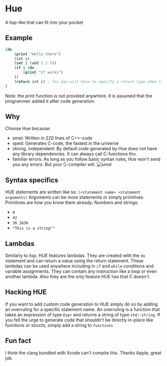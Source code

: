 # Hue
A lisp-like that can fit into your pocket

## Example
```lisp
(do
    (print "Hello there")
    (int i)
    (set i (add 1 2 3))
    (if i (do
        (print "If works")
    ))
    (return int i) ; Yes you will have to specify a return type when returning
)
```
Note: the print function is not provided anywhere. It is assumed that the programmer added it after code generation.

## Why
Choose Hue because:
* smol: Written in 220 lines of C++-code
* sped: Generates C-code, the fastest in the universe
* strong, independent: By default code generated by Hue does not have any library dependencies. It can always call C-functions tho.
* familiar errors: As long as you follow basic syntax rules, Hue won't send you any errors. But your C-compiler will.
![smol](https://github.com/Not-Nik/HUE/mm.jpg)  

## Syntax specifics
HUE statements are written like so:
`(<statement name> <statement arguments)`
Arguments can be more statements or simply primitives.
Primitives are how you know them already: Numbers and strings:
* `0`
* `42`
* `36.3636`
* `"This is a string""`

## Lambdas
Similarly to lisp, HUE features lambdas. They are created with the `do` statement and can return a value using the return statement.
These lambdas can be used anywhere including in `if` and `while` conditions and variable assignments. They can contain any instruction
like a loop or even another lambda.
Also they are the only feature HUE has that C doesn't.

## Hacking HUE
If you want to add custom code generation to HUE simply do so by adding an overruling for a specific statement name.
An overruling is a function that takes an expression of type `Expr` and returns a string of type `std::string`. If you fell the urge
to generate code that shouldn't be directly in-place like functions or structs, simply add a string to `functions`

## Fun fact
I think the clang bundled with Xcode can't compile this. Thanks Apple, great job.

